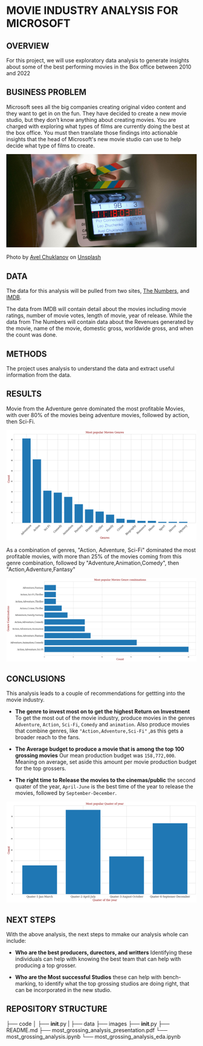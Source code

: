 # MOVIE INDUSTRY ANALYSIS FOR MICROSOFT

## OVERVIEW
For this project, we will use exploratory data analysis to generate insights about some of the best performing movies in the Box office between 2010 and 2022

## BUSINESS PROBLEM
Microsoft sees all the big companies creating original video content and they want to get in on the fun. 
They have decided to create a new movie studio, but they don’t know anything about creating movies. 
You are charged with exploring what types of films are currently doing the best at the box office.
You must then translate those findings into actionable insights that the head of Microsoft's new movie studio can use to help decide what type of films to create.

![Clapperboard in production](images/avel-chuklanov-Hn3S90f6aak-unsplash-edited.jpg)

<span>Photo by <a href="https://unsplash.com/@chuklanov?utm_source=unsplash&utm_medium=referral&utm_content=creditCopyText">Avel Chuklanov</a> on <a href="https://unsplash.com/?utm_source=unsplash&utm_medium=referral&utm_content=creditCopyText">Unsplash</a></span>

## DATA
The data for this analysis will be pulled from two sites, [The Numbers](https://www.the-numbers.com/movie/budgets/all), and [IMDB](https://www.imdb.com/interfaces/).

The data from IMDB will contain detail about the movies including movie ratings, number of movie votes, length of movie, year of release. While the data from The Numbers will contain data about the Revenues generated by the movie, name of the movie, domestic gross, worldwide gross, and when the count was done.

## METHODS
The project uses analysis to understand the data and extract useful information from the data.

## RESULTS
Movie from the Adventure genre dominated the most profitable Movies, with over 80% of the movies being adventure movies, followed by action, then Sci-Fi.

![most popular movie genre](images/most%20popular%20movie%20genre.png)

As a combination of genres, "Action, Adventure, Sci-Fi" dominated the most profitable movies, with more than 25% of the movies coming from this genre combination, followed by "Adventure,Animation,Comedy", then "Action,Adventure,Fantasy"

![most popular movie genre combinations](images/Most%20popular%20Movies%20Genre%20combinations.png)

## CONCLUSIONS
This analysis leads to a couple of recommendations for gettting into the movie industry.

- **The genre to invest most on to get the highest Return on Investment** To get the most out of the movie industry, produce movies in the genres `Adventure`, `Action`, `Sci-Fi`, `Comedy` and `animation`. Also produce movies that combine genres, like `"Action,Adventure,Sci-Fi"` ,as this gets a broader reach to the fans.

- **The Average budget to produce a movie that is among the top 100 grossing movies** Our mean production budget was `158,772,000`. Meaning on average, set aside this amount per movie production budget for the top grossers.

- **The right time to Release the movies to the cinemas/public** the second quater of the year, `April-June` is the best time of the year to release the movies, followed by `September-December`.

![most popular release quater](images/most_popular-release_quater.png)

## NEXT STEPS
With the above analysis, the next steps to mmake our analysis whole can include:
- **Who are the best producers, durectors, and writters** Identifying these individuals can help with knowing the best team that can help with producing a top grosser.

- **Who are the Most successful Studios** these can help with bench-marking, to identify what the top grossing studios are doing right, that can be incorporated in the new studio.

## REPOSITORY STRUCTURE
├── code
│   ├── __init__.py
|
├── data
├── images
├── __init__.py
├── README.md
├── most_grossing_analysis_presentation.pdf
└── most_grossing_analysis.ipynb
└── most_grossing_analysis_eda.ipynb
```

